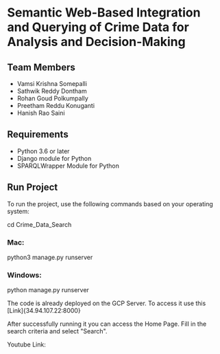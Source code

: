 # Semantic Web-Based Integration and Querying of Crime Data for Analysis and Decision-Making

## Team Members
- Vamsi Krishna Somepalli
- Sathwik Reddy Dontham
- Rohan Goud Polkumpally
- Preetham Reddu Konuganti
- Hanish Rao Saini

## Requirements
- Python 3.6 or later
- Django module for Python
- SPARQLWrapper Module for Python

## Run Project
To run the project, use the following commands based on your operating system:

cd Crime_Data_Search

### Mac:
python3 manage.py runserver

### Windows:
python manage.py runserver

The code is already deployed on the GCP Server. To access it use this [Link]{34.94.107.22:8000}

After successfully running it you can access the Home Page.
Fill in the search criteria and select "Search".

Youtube Link: 
